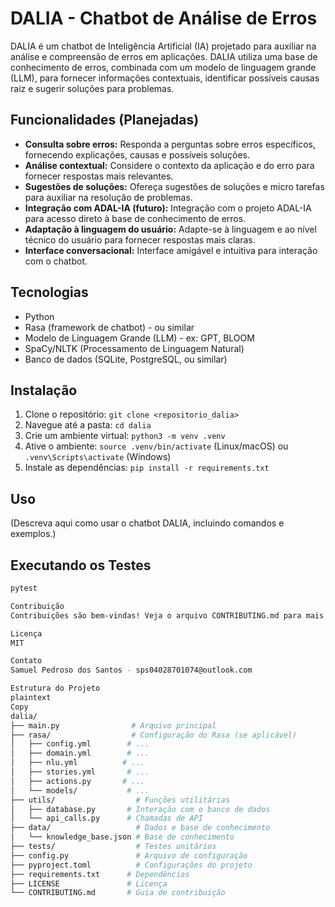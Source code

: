 
# DALIA - Chatbot de Análise de Erros

DALIA é um chatbot de Inteligência Artificial (IA) projetado para auxiliar na análise e compreensão de erros em aplicações.  DALIA utiliza uma base de conhecimento de erros, combinada com um modelo de linguagem grande (LLM), para fornecer informações contextuais, identificar possíveis causas raiz e sugerir soluções para problemas.

## Funcionalidades (Planejadas)

* **Consulta sobre erros:** Responda a perguntas sobre erros específicos, fornecendo explicações, causas e possíveis soluções.
* **Análise contextual:** Considere o contexto da aplicação e do erro para fornecer respostas mais relevantes.
* **Sugestões de soluções:** Ofereça sugestões de soluções e micro tarefas para auxiliar na resolução de problemas.
* **Integração com ADAL-IA (futuro):**  Integração com o projeto ADAL-IA para acesso direto à base de conhecimento de erros.
* **Adaptação à linguagem do usuário:**  Adapte-se à linguagem e ao nível técnico do usuário para fornecer respostas mais claras.
* **Interface conversacional:** Interface amigável e intuitiva para interação com o chatbot.


## Tecnologias

* Python
* Rasa (framework de chatbot) - ou similar
* Modelo de Linguagem Grande (LLM) - ex: GPT, BLOOM
* SpaCy/NLTK (Processamento de Linguagem Natural)
* Banco de dados (SQLite, PostgreSQL, ou similar)

## Instalação

1. Clone o repositório: `git clone <repositorio_dalia>`
2. Navegue até a pasta: `cd dalia`
3. Crie um ambiente virtual: `python3 -m venv .venv`
4. Ative o ambiente: `source .venv/bin/activate` (Linux/macOS) ou `.venv\Scripts\activate` (Windows)
5. Instale as dependências: `pip install -r requirements.txt`

## Uso

(Descreva aqui como usar o chatbot DALIA, incluindo comandos e exemplos.)

## Executando os Testes
```bash
pytest

Contribuição
Contribuições são bem-vindas! Veja o arquivo CONTRIBUTING.md para mais detalhes.

Licença
MIT

Contato
Samuel Pedroso dos Santos - sps04028701074@outlook.com

Estrutura do Projeto
plaintext
Copy
dalia/
├── main.py                # Arquivo principal
├── rasa/                  # Configuração do Rasa (se aplicável)
│   ├── config.yml        # ...
│   ├── domain.yml        # ...
│   ├── nlu.yml          # ...
│   ├── stories.yml       # ...
│   ├── actions.py       # ...
│   └── models/           # ...
├── utils/                  # Funções utilitárias
│   ├── database.py       # Interação com o banco de dados
│   └── api_calls.py      # Chamadas de API
├── data/                   # Dados e base de conhecimento
│   └── knowledge_base.json # Base de conhecimento
├── tests/                  # Testes unitários
├── config.py               # Arquivo de configuração
├── pyproject.toml          # Configurações do projeto
├── requirements.txt      # Dependências
├── LICENSE               # Licença
└── CONTRIBUTING.md       # Guia de contribuição
